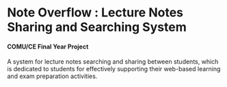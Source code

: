 # Note Overflow : Lecture Notes Sharing and Searching System 
#### COMU/CE Final Year Project 
A system for lecture notes searching and sharing between students, which is dedicated to students for effectively supporting their web-based learning and exam preparation activities.
